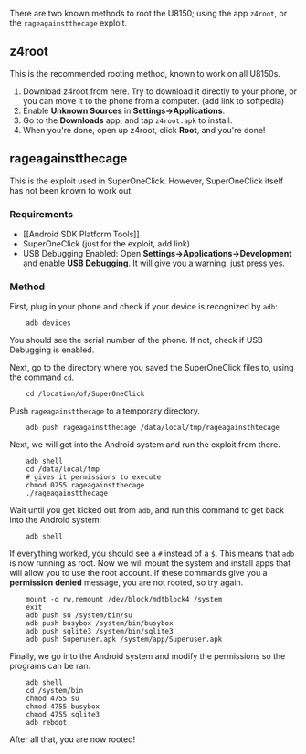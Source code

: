 There are two known methods to root the U8150; using the app `z4root`, or the `rageagainstthecage` exploit.

## z4root

This is the recommended rooting method, known to work on all U8150s.

1. Download z4root from here. Try to download it directly to your phone, or you can move it to the phone from a computer. (add link to softpedia)
2. Enable **Unknown Sources** in **Settings->Applications**.
3. Go to the **Downloads** app, and tap `z4root.apk` to install.
4. When you're done, open up z4root, click **Root**, and you're done!

## rageagainstthecage

This is the exploit used in SuperOneClick. However, SuperOneClick itself has not been known to work out.

### Requirements

* [[Android SDK Platform Tools]]
* SuperOneClick (just for the exploit, add link)
* USB Debugging Enabled: Open **Settings->Applications->Development** and enable **USB Debugging**. It will give you a warning, just press yes.

### Method

First, plug in your phone and check if your device is recognized by `adb`:

		adb devices
		
You should see the serial number of the phone. If not, check if USB Debugging is enabled.

Next, go to the directory where you saved the SuperOneClick files to, using the command `cd`.

		cd /location/of/SuperOneClick
		
Push `rageagainstthecage` to a temporary directory.

		adb push rageagainstthecage /data/local/tmp/rageagainsthtecage
		
Next, we will get into the Android system and run the exploit from there.

		adb shell
		cd /data/local/tmp
		# gives it permissions to execute
		chmod 0755 rageagainstthecage
		./rageagainstthecage
		
Wait until you get kicked out from `adb`, and run this command to get back into the Android system:

		adb shell
		
If everything worked, you should see a `#` instead of a `$`. This means that `adb` is now running as root. Now we will mount the system and install apps that will allow you to use the root account. If these commands give you a **permission denied** message, you are not rooted, so try again.

		mount -o rw,remount /dev/block/mdtblock4 /system
		exit
		adb push su /system/bin/su
		adb push busybox /system/bin/busybox
		adb push sqlite3 /system/bin/sqlite3
		adb push Superuser.apk /system/app/Superuser.apk
		
Finally, we go into the Android system and modify the permissions so the programs can be ran.

		adb shell
		cd /system/bin
		chmod 4755 su
		chmod 4755 busybox
		chmod 4755 sqlite3
		adb reboot
		
After all that, you are now rooted!
